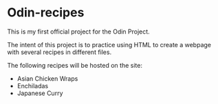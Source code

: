 # Odin-recipes

<p>This is my first official project for the Odin Project.
<p>The intent of this project is to practice using HTML to create a webpage with several recipes in different files. 
<p>The following recipes will be hosted on the site:
<ul>
    <li>Asian Chicken Wraps</li>
    <li>Enchiladas</li>
    <li>Japanese Curry</li>